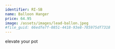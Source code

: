 ```yaml
---
identifier: RI-SB
name: Balloon Hanger
price: 64.95
image: /assets/images/lead-ballon.jpeg
#file_guid: 66edfe7f-0851-4418-93e8-785975df7318
---
```

elevate your pot
